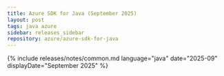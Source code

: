 ```yaml
---
title: Azure SDK for Java (September 2025)
layout: post
tags: java azure
sidebar: releases_sidebar
repository: azure/azure-sdk-for-java
---
```

{% include releases/notes/common.md language="java" date="2025-09" displayDate="September 2025" %}
